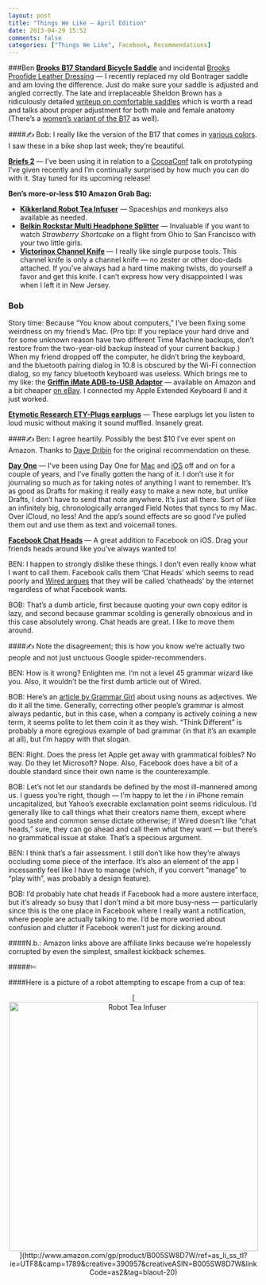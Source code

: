 ```yaml
---
layout: post
title: "Things We Like — April Edition"
date: 2013-04-29 15:52
comments: false
categories: ["Things We Like", Facebook, Recommendations]
---
```

###Ben
[**Brooks B17 Standard Bicycle Saddle**](http://www.amazon.com/gp/product/B000HZA918/ref=as_li_ss_tl?ie=UTF8&camp=1789&creative=390957&creativeASIN=B000HZA918&linkCode=as2&tag=blaout-20) and incidental [Brooks Proofide Leather Dressing](http://www.amazon.com/gp/product/B001O35F2A/ref=as_li_ss_tl?ie=UTF8&camp=1789&creative=390957&creativeASIN=B001O35F2A&linkCode=as2&tag=blaout-20) — I recently replaced my old Bontrager saddle and am loving the difference. Just do make sure your saddle is adjusted and angled correctly. The late and irreplaceable Sheldon Brown has a ridiculously detailed [writeup on comfortable saddles](http://sheldonbrown.com/saddles.html) which is worth a read and talks about proper adjustment for both male and female anatomy (There’s a [women’s variant of the B17](http://www.amazon.com/gp/product/B0025TTEO2/ref=as_li_ss_tl?ie=UTF8&camp=1789&creative=390957&creativeASIN=B0025TTEO2&linkCode=as2&tag=blaout-20) as well).

####&#9997; Bob: I really like the version of the B17 that comes in [various colors](http://www.amazon.com/gp/product/B00AFL9BOA/ref=as_li_ss_tl?ie=UTF8&camp=1789&creative=390957&creativeASIN=B00AFL9BOA&linkCode=as2&tag=cantoni-20). I saw these in a bike shop last week; they’re beautiful.

[**Briefs 2**](http://giveabrief.com) — I’ve been using it in relation to a [CocoaConf](http://cocoaconf.com) talk on prototyping I’ve given recently and I’m continually surprised by how much you can do with it. Stay tuned for its upcoming release!


**Ben’s more-or-less $10 Amazon Grab Bag:**

* [**Kikkerland Robot Tea Infuser**](http://www.amazon.com/gp/product/B005SW8D7W/ref=as_li_ss_tl?ie=UTF8&camp=1789&creative=390957&creativeASIN=B005SW8D7W&linkCode=as2&tag=blaout-20) — Spaceships and monkeys also available as needed.
* [**Belkin Rockstar Multi Headphone Splitter**](http://www.amazon.com/gp/product/B00475K64E/ref=as_li_ss_tl?ie=UTF8&camp=1789&creative=390957&creativeASIN=B00475K64E&linkCode=as2&tag=blaout-20) — Invaluable if you want to watch *Strawberry Shortcake* on a flight from Ohio to San Francisco with your two little girls.
* [**Victorinox Channel Knife**](http://www.amazon.com/gp/product/B000MF46H6/ref=as_li_ss_tl?ie=UTF8&camp=1789&creative=390957&creativeASIN=B000MF46H6&linkCode=as2&tag=blaout-20) — I really like single purpose tools. This channel knife is only a channel knife — no zester or other doo-dads attached. If you’ve always had a hard time making twists, do yourself a favor and get this knife. I can’t express how very disappointed I was when I left it in New Jersey.

### Bob
Story time: Because “You know about computers,” I’ve been fixing some weirdness on my friend’s Mac. (Pro tip: If you replace your hard drive and for some unknown reason have two different Time Machine backups, don’t restore from the two-year-old backup instead of your current backup.) When my friend dropped off the computer, he didn’t bring the keyboard, and the bluetooth pairing dialog in 10.8 is obscured by the Wi-Fi connection dialog, so my fancy bluetooth keyboard was useless. Which brings me to my like: the [**Griffin iMate ADB-to-USB Adaptor**](http://www.amazon.com/gp/product/B000067V8L/ref=as_li_ss_tl?ie=UTF8&camp=1789&creative=390957&creativeASIN=B000067V8L&linkCode=as2&tag=cantoni-20) — available on Amazon and a bit cheaper [on eBay](http://www.ebay.com/sch/i.html?_trksid=p2050601.m570.l1313.TR0.TRC0&_nkw=griffin+imate&_sacat=0&_from=R40). I connected my Apple Extended Keyboard II and it just worked.

[**Etymotic Research ETY-Plugs earplugs**](http://www.amazon.com/gp/product/B0044DEESS/ref=as_li_ss_tl?ie=UTF8&camp=1789&creative=390957&creativeASIN=B0044DEESS&linkCode=as2&tag=cantoni-20) — These earplugs let you listen to loud music without making it sound muffled. Insanely great. 

####&#9997; Ben: I agree heartily. Possibly the best $10 I’ve ever spent on Amazon. Thanks to [Dave Dribin](http://www.dribin.org/dave) for the original recommendation on these.


[**Day One**](http://dayoneapp.com) — I've been using Day One for [Mac](https://itunes.apple.com/us/app/day-one/id422304217) and [iOS](https://itunes.apple.com/us/app/day-one-journal-diary/id421706526) off and on for a couple of years, and I’ve finally gotten the hang of it. I don’t use it for journaling so much as for taking notes of anything I want to remember. It’s as good as Drafts for making it really easy to make a new note, but unlike Drafts, I don’t have to send that note anywhere. It’s just all there. Sort of like an infinitely big, chronologically arranged Field Notes that syncs to my Mac. Over iCloud, no less! And the app’s sound effects are so good I’ve pulled them out and use them as text and voicemail tones.

[**Facebook Chat Heads**](https://www.facebook.com/help/101495056700254/) — A great addition to Facebook on iOS. Drag your friends heads around like you’ve always wanted to!

<span class="backandforth">BEN</span>: I happen to strongly dislike these things.  I don’t even really know what I want to call them. Facebook calls them ‘Chat Heads’ which seems to read poorly and [Wired argues](http://www.wired.com/gadgetlab/2013/04/facebook-is-wrong-its-chatheads-not-chat-heads) that they will be called ‘chatheads’ by the internet regardless of what Facebook wants. 

<span class="backandforth">BOB</span>: That’s a dumb article, first because quoting your own copy editor is lazy, and second because grammar scolding is generally obnoxious and in this case absolutely wrong. Chat heads are great. I like to move them around.

####&#9997; Note the disagreement; this is how you know we’re actually two people and not just unctuous Google spider-recommenders.

<span class="backandforth">BEN</span>: How is it wrong? Enlighten me. I’m not a level 45 grammar wizard like you. Also, it wouldn’t be the first dumb article out of Wired.

<span class="backandforth">BOB</span>: Here’s an [article by Grammar Girl](http://grammar.quickanddirtytips.com/noun-or-adjective.aspx) about using nouns as adjectives. We do it all the time. Generally, correcting other people’s grammar is almost always pedantic, but in this case, when a company is actively coining a new term, it seems polite to let them coin it as they wish. “Think Different” is probably a more egregious example of bad grammar (in that it’s an example at all), but I’m happy with that slogan.

<span class="backandforth">BEN</span>: Right. Does the press let Apple get away with grammatical foibles? No way. Do they let Microsoft? Nope. Also, Facebook does have a bit of a double standard since their own name is the counterexample.

<span class="backandforth">BOB</span>: Let’s not let our standards be defined by the most ill-mannered among us. I guess you’re right, though — I’m happy to let the *i* in iPhone remain uncapitalized, but Yahoo’s execrable exclamation point seems ridiculous. I’d generally like to call things what their creators name them, except where good taste and common sense dictate otherwise; if Wired doesn’t like “chat heads,” sure, they can go ahead and call them what they want — but there’s no grammatical issue at stake. That’s a specious argument.

<span class="backandforth">BEN</span>: I think that’s a fair assessment. I still don’t like how they’re always occluding some piece of the interface. It’s also an element of the app I incessantly feel like I have to manage (which, if you convert “manage” to “play with”, was probably a design feature).

<span class="backandforth">BOB</span>: I’d probably hate chat heads if Facebook had a more austere interface, but it’s already so busy that I don’t mind a bit more busy-ness — particularly since this is the one place in Facebook where I really want a notification, where people are actually talking to me. I’d be more worried about confusion and clutter if Facebook weren’t just for dicking around.

####N.b.: Amazon links above are affiliate links because we’re hopelessly corrupted by even the simplest, smallest kickback schemes.

#####&#x2704;

####Here is a picture of a robot attempting to escape from a cup of tea: 
 <center>[<img src="http://ecx.images-amazon.com/images/I/61XTWl5ZuDL._SL1002_.jpg" alt="Robot Tea Infuser" width=501 />](http://www.amazon.com/gp/product/B005SW8D7W/ref=as_li_ss_tl?ie=UTF8&camp=1789&creative=390957&creativeASIN=B005SW8D7W&linkCode=as2&tag=blaout-20)</center>